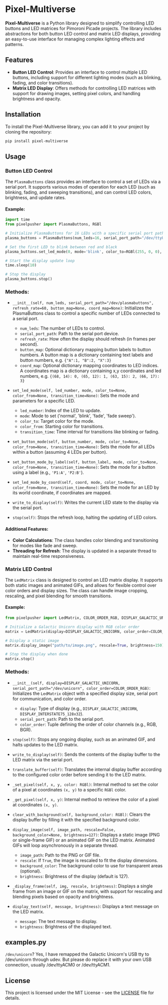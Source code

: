 # Pixel-Multiverse

**Pixel-Multiverse** is a Python library designed to simplify controlling LED buttons and LED matrices for Pimoroni Picade 
projects. The library includes abstractions for both button LED control and matrix LED displays, providing an 
easy-to-use interface for managing complex lighting effects and patterns.

## Features

- **Button LED Control**: Provides an interface to control multiple LED buttons, including support for 
different lighting modes (such as blinking, fading, and color transitions).
- **Matrix LED Display**: Offers methods for controlling LED matrices with support for drawing images, 
setting pixel colors, and handling brightness and opacity.

## Installation

To install the Pixel-Multiverse library, you can add it to your project by cloning the repository:

```bash
pip install pixel-multiverse
```

## Usage

### Button LED Control

The `PlasmaButtons` class provides an interface to control a set of LEDs via a serial port. It supports various modes of operation for each LED (such as blinking, fading, and sweeping transitions), and can control LED colors, brightness, and update rates.

#### Example:

```python
import time
from pixelpusher import PlasmaButtons, RGBl

# Initialize PlasmaButtons for 16 LEDs with a specific serial port path
plasma_buttons = PlasmaButtons(num_leds=16, serial_port_path="/dev/ttyUSB0", refresh_rate=60)

# Set the first LED to blink between red and black
plasma_buttons.set_led_mode(0, mode='blink', color_to=RGBl(255, 0, 0), color_from=RGBl(0, 0, 0), transition_time=1)

# Start the display update loop
time.sleep(10)

# Stop the display
plasma_buttons.stop()
```

### **Methods:**

- `__init__(self, num_leds, serial_port_path="/dev/plasmabuttons", refresh_rate=60, button_map=None, coord_map=None)`:
  Initializes the PlasmaButtons class to control a specific number of LEDs connected to a serial port.
  
  - `num_leds`: The number of LEDs to control.
  - `serial_port_path`: Path to the serial port device.
  - `refresh_rate`: How often the display should refresh (in frames per second).
  - `button_map`: Optional dictionary mapping button labels to button numbers. A button map is a dictionary containing
text labels and button numbers, e.g. `{"A":1, "B":2, "X":3}`
  - `coord_map`: Optional dictionary mapping coordinates to LED indices. A coordinates map is a dictionary containing
x,y coordinates and led numbers, e.g. `{(68, 14): 0, (65, 12): 1, (63, 15): 2, (66, 17): 3}`

- `set_led_mode(self, led_number, mode, color_to=None, color_from=None, transition_time=None)`:
  Sets the mode and parameters for a specific LED.
  
  - `led_number`: Index of the LED to update.
  - `mode`: Mode to set ('normal', 'blink', 'fade', 'fade sweep').
  - `color_to`: Target color for the mode.
  - `color_from`: Starting color for transitions.
  - `transition_time`: Time interval for transitions like blinking or fading.

- `set_button_mode(self, button_number, mode, color_to=None, color_from=None, transition_time=None)`:
  Sets the mode for all LEDs within a button (assuming 4 LEDs per button).

- `set_button_mode_by_label(self, button_label, mode, color_to=None, color_from=None, transition_time=None)`:
  Sets the mode for a button using a label (e.g., `'P1:A'`, `'P2:B'`).

- `set_led_mode_by_coord(self, coord, mode, color_to=None, color_from=None, transition_time=None)`:
  Sets the mode for an LED by its world coordinate, if coordinates are mapped.

- `write_to_display(self)`:
  Writes the current LED state to the display via the serial port.

- `stop(self)`:
  Stops the refresh loop, halting the updating of LED colors.

#### Additional Features:

- **Color Calculations**: The class handles color blending and transitioning for modes like fade and sweep.
- **Threading for Refresh**: The display is updated in a separate thread to maintain real-time responsiveness.

### Matrix LED Control

The `LedMatrix` class is designed to control an LED matrix display. It supports both static images and animated GIFs, and allows for flexible control over color orders and display sizes. The class can handle image cropping, rescaling, and pixel blending for smooth transitions.

#### Example:

```python
from pixelpusher import LedMatrix, COLOR_ORDER_RGB, DISPLAY_GALACTIC_UNICORN

# Initialize a Galactic Unicorn display with RGB color order
matrix = LedMatrix(display=DISPLAY_GALACTIC_UNICORN, color_order=COLOR_ORDER_RGB)

# Display a static image
matrix.display_image("path/to/image.png", rescale=True, brightness=150)

# Stop the display when done
matrix.stop()
```

### **Methods:**

- `__init__(self, display=DISPLAY_GALACTIC_UNICORN, serial_port_path="/dev/unicorn", color_order=COLOR_ORDER_RGB)`:
  Initializes the `LedMatrix` object with a specified display size, serial port for communication, and color order.
  
  - `display`: Type of display (e.g., `DISPLAY_GALACTIC_UNICORN`, `DISPLAY_INTERSTATE75_128x32`).
  - `serial_port_path`: Path to the serial port.
  - `color_order`: Tuple defining the order of color channels (e.g., RGB, BGR).

- `stop(self)`:
  Stops any ongoing display, such as an animated GIF, and halts updates to the LED matrix.

- `write_to_display(self)`:
  Sends the contents of the display buffer to the LED matrix via the serial port.

- `translate_buffer(self)`:
  Translates the internal display buffer according to the configured color order before sending it to the LED matrix.

- `_set_pixel(self, x, y, color: RGBl)`:
  Internal method to set the color of a pixel at coordinates `(x, y)` to a specific `RGBl` color.

- `_get_pixel(self, x, y)`:
  Internal method to retrieve the color of a pixel at coordinates `(x, y)`.

- `clear_with_background(self, background_color: RGBl)`:
  Clears the display buffer by filling it with the specified background color.

- `display_image(self, image_path, rescale=False, background_color=None, brightness=127)`:
  Displays a static image (PNG or single-frame GIF) or an animated GIF on the LED matrix. Animated GIFs will loop asynchronously in a separate thread.
  
  - `image_path`: Path to the PNG or GIF file.
  - `rescale`: If `True`, the image is rescaled to fit the display dimensions.
  - `background_color`: The background color to use for transparent areas (optional).
  - `brightness`: Brightness of the display (default is 127).

- `_display_frame(self, img, rescale, brightness)`:
  Displays a single frame from an image or GIF on the matrix, with support for rescaling and blending pixels based on opacity and brightness.

- `display_text(self, message, brightness)`:
  Displays a text message on the LED matrix.
  
  - `message`: The text message to display.
  - `brightness`: Brightness of the displayed text.

## examples.py

`/dev/unicorn`? Yes, I have remapped the Galactic Unicorn's USB tty to /dev/unicorn through udev. But please do 
replace it with your own USB connection, usually /dev/ttyACM0 or /dev/ttyACM1.

## License

This project is licensed under the MIT License - see the [LICENSE](LICENSE) file for details.

